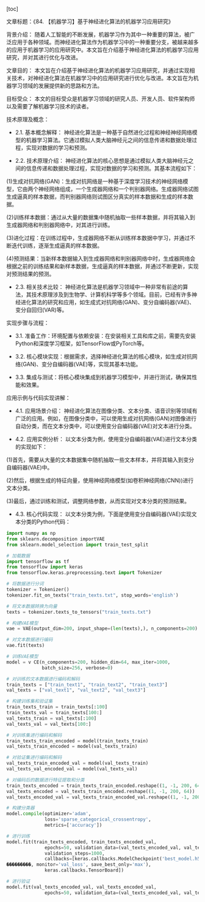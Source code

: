
[toc]                    
                
                
文章标题：《84. 【机器学习】基于神经进化算法的机器学习应用研究》

背景介绍：
随着人工智能的不断发展，机器学习作为其中一种重要的算法，被广泛应用于各种领域。而神经进化算法作为机器学习中的一种重要分支，被越来越多的应用于机器学习的应用研究中。本文旨在介绍基于神经进化算法的机器学习应用研究，并对其进行优化与改进。

文章目的：
本文旨在介绍基于神经进化算法的机器学习应用研究，并通过实现相关技术，对神经进化算法在机器学习中的应用研究进行优化与改进。本文旨在为机器学习领域的发展提供新的思路和方法。

目标受众：
本文的目标受众是机器学习领域的研究人员、开发人员、软件架构师以及需要了解机器学习技术的读者。

技术原理及概念：

- 2.1. 基本概念解释：
神经进化算法是一种基于自然进化过程和神经神经网络模型的机器学习算法。它通过模拟人类大脑神经元之间的信息传递和数据处理过程，实现对数据的学习和预测。

- 2.2. 技术原理介绍：
神经进化算法的核心思想是通过模拟人类大脑神经元之间的信息传递和数据处理过程，实现对数据的学习和预测。其基本流程如下：

(1)生成对抗网络(GAN)：生成对抗网络是一种基于深度学习技术的神经网络模型，它由两个神经网络组成，一个生成器网络和一个判别器网络。生成器网络试图生成逼真的样本数据，而判别器网络则试图区分真实的样本数据和生成的样本数据。

(2)训练样本数据：通过从大量的数据集中随机抽取一些样本数据，并将其输入到生成器网络和判别器网络中，对其进行训练。

(3)进化过程：在训练过程中，生成器网络不断从训练样本数据中学习，并通过不断迭代训练，逐渐生成逼真的样本数据。

(4)预测结果：当新样本数据输入到生成器网络和判别器网络中时，生成器网络会根据之前的训练结果和新样本数据，生成逼真的样本数据，并通过不断更新，实现对预测结果的预测。

- 2.3. 相关技术比较：
神经进化算法是机器学习领域中一种非常有前途的算法，其技术原理涉及到生物学、计算机科学等多个领域。目前，已经有许多神经进化算法的研究和应用，如生成式对抗网络(GAN)、变分自编码器(VAE)、变分自回归(VAR)等。

实现步骤与流程：

- 3.1. 准备工作：环境配置与依赖安装：在安装相关工具和库之前，需要先安装Python和深度学习框架，如TensorFlow或PyTorch等。

- 3.2. 核心模块实现：根据需求，选择神经进化算法的核心模块，如生成对抗网络(GAN)、变分自编码器(VAE)等，实现其基本功能。

- 3.3. 集成与测试：将核心模块集成到机器学习模型中，并进行测试，确保其性能和效果。

应用示例与代码实现讲解：

- 4.1. 应用场景介绍：
神经进化算法在图像分类、文本分类、语音识别等领域有广泛的应用。例如，在图像分类中，可以使用生成对抗网络(GAN)对图像进行自动分类，而在文本分类中，可以使用变分自编码器(VAE)对文本进行分类。

- 4.2. 应用实例分析：
以文本分类为例，使用变分自编码器(VAE)进行文本分类的实现如下：

(1)首先，需要从大量的文本数据集中随机抽取一些文本样本，并将其输入到变分自编码器(VAE)中。

(2)然后，根据生成的特征向量，使用神经网络模型(如卷积神经网络(CNN))进行文本分类。

(3)最后，通过训练和测试，调整网络参数，从而实现对文本分类的预测结果。

- 4.3. 核心代码实现：
以文本分类为例，下面是使用变分自编码器(VAE)实现文本分类的Python代码：
```python
import numpy as np
from sklearn.decomposition importVAE
from sklearn.model_selection import train_test_split

# 加载数据
import tensorflow as tf
from tensorflow import keras
from tensorflow.keras.preprocessing.text import Tokenizer

# 将数据进行分词
tokenizer = Tokenizer()
tokenizer.fit_on_texts("train_texts.txt", stop_words='english')

# 将文本数据转换为向量
texts = tokenizer.texts_to_tensors("train_texts.txt")

# 构建VAE模型
vae = VAE(output_dim=200, input_shape=(len(texts),), n_components=200)

# 对文本数据进行编码
vae.fit(texts)

# 训练VAE模型
model = v CE(n_components=200, hidden_dim=64, max_iter=1000, 
             batch_size=256, verbose=0)

# 对训练的文本数据进行编码和解码
train_texts = ["train_text1", "train_text2", "train_text3"]
val_texts = ["val_text1", "val_text2", "val_text3"]

# 构建训练集和验证集
train_texts_train = train_texts[:100]
train_texts_val = train_texts[100:]
val_texts_train = val_texts[:100]
val_texts_val = val_texts[100:]

# 对训练集进行编码和解码
train_texts_train_encoded = model(train_texts_train)
val_texts_train_encoded = model(val_texts_train)

# 对验证集进行编码和解码
val_texts_train_encoded_val = model(val_texts_train)
val_texts_val_encoded_val = model(val_texts_val)

# 对编码后的数据进行特征提取和分类
train_texts_encoded = train_texts_train_encoded.reshape((1, -1, 200, 64))
val_texts_encoded = val_texts_train_encoded.reshape((1, -1, 200, 64))
val_texts_encoded_val = val_texts_train_encoded_val.reshape((1, -1, 200, 64))

# 构建分类器
model.compile(optimizer='adam',
              loss='sparse_categorical_crossentropy',
              metrics=['accuracy'])

# 进行训练
model.fit(train_texts_encoded, train_texts_encoded_val,
              epochs=50, validation_data=(val_texts_encoded_val, val_texts_val),
              validation_steps=1000,
              callbacks=[keras.callbacks.ModelCheckpoint('best_model.h5',
���������, monitor='val_loss', save_best_only='max'),
              keras.callbacks.TensorBoard])

# 进行验证
model.fit(val_texts_encoded_val, val_texts_encoded_val,
              epochs=50, validation_data=(val_texts_encoded_val, val_texts_val

